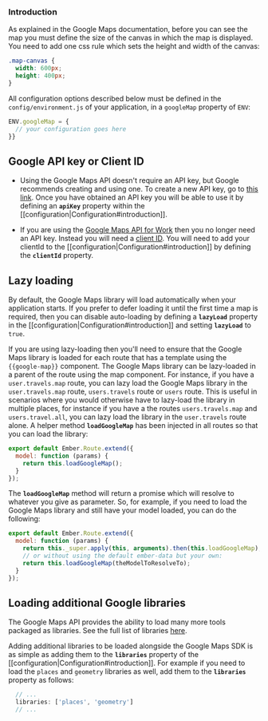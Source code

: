 ### Introduction

As explained in the Google Maps documentation, before you can see the map you must define the size of the canvas in which the map is displayed. You need to add one css rule which sets the height and width of the canvas:

```css
.map-canvas {
  width: 600px;
  height: 400px;
}
```

All configuration options described below must be defined in the `config/environment.js` of your application, in a `googleMap` property of `ENV`:

```js
ENV.googleMap = {
  // your configuration goes here
}}
```

## Google API key or Client ID

* Using the Google Maps API doesn't require an API key, but Google recommends creating and using one. To create a new API key, go to [this link](https://developers.google.com/maps/documentation/javascript/tutorial#api_key). Once you have obtained an API key you will be able to use it by defining an **`apiKey`** property within the [[configuration|Configuration#introduction]].

* If you are using the [Google Maps API for Work](https://developers.google.com/maps/documentation/business/) then you no longer need an API key. Instead you will need a [client ID](https://developers.google.com/maps/documentation/business/clientside/#client_id). You will need to add your clientId to the [[configuration|Configuration#introduction]] by defining the **`clientId`** property.


## Lazy loading

By default, the Google Maps library will load automatically when your application starts. If you prefer to defer loading it until the first time a map is required, then you can disable auto-loading by defining a **`lazyLoad`** property in the [[configuration|Configuration#introduction]] and setting **`lazyLoad`** to  `true`.

If you are using lazy-loading then you'll need to ensure that the Google Maps library is loaded for each route  that has a template using the `{{google-map}}` component. The Google Maps library can be lazy-loaded in a parent of the route using the map component. For instance, if you have a `user.travels.map` route, you can lazy load the Google Maps library in the `user.travels.map` route, `users.travels` route or `users` route. This is useful in scenarios where you would otherwise have to lazy-load the library in multiple places, for instance if you have a the routes `users.travels.map` and `users.travel.all`, you can lazy load the library in the  `user.travels` route alone. A helper method **`loadGoogleMap`** has been injected in all routes so that you can load the library:

```js
export default Ember.Route.extend({
  model: function (params) {
    return this.loadGoogleMap();
  }
});
```

The **`loadGoogleMap`** method will return a promise which will resolve to whatever you give as parameter. So, for example, if you need to load the Google Maps library and still have your model loaded, you can do the following:

```js
export default Ember.Route.extend({
  model: function (params) {
    return this._super.apply(this, arguments).then(this.loadGoogleMap);
    // or without using the default ember-data but your own:
    return this.loadGoogleMap(theModelToResolveTo);
  }
});
```


## Loading additional Google libraries

The Google Maps API provides the ability to load many more tools packaged as libraries. See the full list of libraries [here](https://developers.google.com/maps/documentation/javascript/libraries).

Adding additional libraries to be loaded alongside the Google Maps SDK is as simple as adding them to the **`libraries`** property of the [[configuration|Configuration#introduction]]. For example if you need to load the `places` and `geometry` libraries as well, add them to the **`libraries`** property as follows:

```js
  // ...
  libraries: ['places', 'geometry']
  // ...
```
